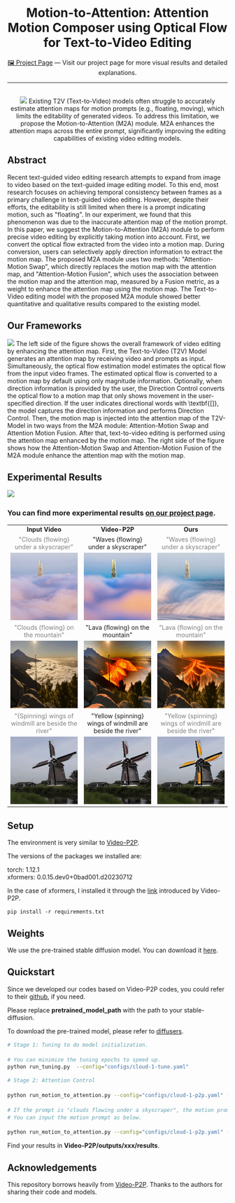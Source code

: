 <div align="center">

<h1>Motion-to-Attention: Attention Motion Composer using Optical Flow for Text-to-Video Editing</h1>

[🖼️ Project Page](https://currycurry915.github.io/Motion-to-Attention/) — Visit our project page for more visual results and detailed explanations.

---

<br>

<image src="results/readme_images/TCVST_fig1.png"  />
Existing T2V (Text-to-Video) models often struggle to accurately estimate attention maps for motion prompts (e.g., floating, moving), which limits the editability of generated videos. To address this limitation, we propose the Motion-to-Attention (M2A) module. M2A enhances the attention maps across the entire prompt, significantly improving the editing capabilities of existing video editing models.
<br>

</div>

## Abstract
Recent text-guided video editing research attempts to expand from image to video based on the text-guided image editing model. To this end, most research focuses on achieving temporal consistency between frames as a primary challenge in text-guided video editing. However, despite their efforts, the editability is still limited when there is a prompt indicating motion, such as "floating". In our experiment, we found that this phenomenon was due to the inaccurate attention map of the motion prompt. In this paper, we suggest the Motion-to-Attention (M2A) module to perform precise video editing by explicitly taking motion into account. First, we convert the optical flow extracted from the video into a motion map. During conversion, users can selectively apply direction information to extract the motion map. The proposed M2A module uses two methods: "Attention-Motion Swap", which directly replaces the motion map with the attention map, and "Attention-Motion Fusion", which uses the association between the motion map and the attention map, measured by a Fusion metric, as a weight to enhance the attention map using the motion map. The Text-to-Video editing model with the proposed M2A module showed better quantitative and qualitative results compared to the existing model.


## Our Frameworks
<image src="results/TCSVT_framework.png"  />
The left side of the figure shows the overall framework of video editing by enhancing the attention map. First, the Text-to-Video (T2V) Model generates an attention map by receiving video and prompts as input. Simultaneously, the optical flow estimation model estimates the optical flow from the input video frames. The estimated optical flow is converted to a motion map by default using only magnitude information. Optionally, when direction information is provided by the user, the Direction Control converts the optical flow to a motion map that only shows movement in the user-specified direction. If the user indicates directional words with \textbf{[]}, the model captures the direction information and performs Direction Control. Then, the motion map is injected into the attention map of the T2V-Model in two ways from the M2A module: Attention-Motion Swap and Attention Motion Fusion. After that, text-to-video editing is performed using the attention map enhanced by the motion map. The right side of the figure shows how the Attention-Motion Swap and Attention-Motion Fusion of the M2A module enhance the attention map with the motion map.


## Experimental Results
<image src="results/experimental_results.png"  />


### You can find more experimental results [on our project page](https://currycurry915.github.io/Motion-to-Attention/).

<table class="center">
<tr>
  <td align="center" ><b>Input Video</b></td>
  <td align="center" ><b>Video-P2P</b></td>
  <td align="center" ><b>Ours</b></td>
</tr>

 <tr>
  <td align="center" width=25% style="text-align:center;color:gray;">"Clouds {flowing} under a skyscraper"</td>
  <td align="center" width=25% style="text-align:center;">"Waves {flowing} under a skyscraper"</td>
  <td align="center" width=25% style="text-align:center;color:gray;">"Waves {flowing} under a skyscraper"</td>
</tr>

<tr>
  <td align="center" style colspan="1"><img src="results/clouds_waves_input.gif" loop=infinite></td>
  <td align="center" style colspan="1"><img src="results/clouds_waves_ori.gif"></td>
  <td align="center" style colspan="1"><img src="results/clouds_waves_MMI.gif"></td>
</tr>


<tr>
  <td align="center" width=25% style="text-align:center;color:gray;">"Clouds {flowing} on the mountain"</td>
  <td align="center" width=25% style="text-align:center;">"Lava {flowing} on the mountain"</td>
  <td align="center" width=25% style="text-align:center;color:gray;">"Lava {flowing} on the mountain"</td>
</tr>

<tr>
  <td align="center" style colspan="1"><img src="results/clouds_lava_input.gif"></td>
  <td align="center" style colspan="1"><img src="results/clouds_lava_ori.gif"></td>
  <td align="center" style colspan="1"><img src="results/clouds_lava_MMI.gif"></td>       
</tr>

<tr>
  <td align="center" width=25% style="text-align:center;color:gray;">"{Spinning} wings of windmill are beside the river"</td>
  <td align="center" width=25% style="text-align:center;">"Yellow {spinning} wings of windmill are beside the river"</td>
  <td align="center" width=25% style="text-align:center;color:gray;">"Yellow {spinning} wings of windmill are beside the river"</td>
</tr>

<tr>
  <td align="center" style colspan="1"><img src="results/yellow_windmill_input.gif"></td>
  <td align="center" style colspan="1"><img src="results/yellow_windmill_ori.gif"></td>
  <td align="center" style colspan="1"><img src="results/yellow_windmill_MMI.gif"></td>       
</tr>
</table>




## Setup

The environment is very similar to [Video-P2P](https://github.com/ShaoTengLiu/Video-P2P).

The versions of the packages we installed are:

torch: 1.12.1 \
xformers: 0.0.15.dev0+0bad001.d20230712

In the case of xformers, I installed it through the [link](https://github.com/bryandlee/Tune-A-Video/issues/4) introduced by Video-P2P.

```shell
pip install -r requirements.txt
```


## Weights

We use the pre-trained stable diffusion model. You can download it [here](https://huggingface.co/runwayml/stable-diffusion-v1-5). 


## Quickstart

Since we developed our codes based on Video-P2P codes, you could refer to their [github](https://github.com/ShaoTengLiu/Video-P2P), if you need.

Please replace **pretrained_model_path** with the path to your stable-diffusion.

To download the pre-trained model, please refer to [diffusers](https://github.com/huggingface/diffusers).


``` bash
# Stage 1: Tuning to do model initialization.

# You can minimize the tuning epochs to speed up.
python run_tuning.py  --config="configs/cloud-1-tune.yaml"
```

``` bash
# Stage 2: Attention Control

python run_motion_to_attention.py --config="configs/cloud-1-p2p.yaml" --motion_prompt "Please enter motion prompt"

# If the prompt is "clouds flowing under a skyscraper", the motion prompt is "flowing".
# You can input the motion prompt as below.

python run_motion_to_attention.py --config="configs/cloud-1-p2p.yaml" --motion_prompt "flowing"
```

Find your results in **Video-P2P/outputs/xxx/results**.


## Acknowledgements
This repository borrows heavily from [Video-P2P](https://github.com/ShaoTengLiu/Video-P2P). Thanks to the authors for sharing their code and models.

